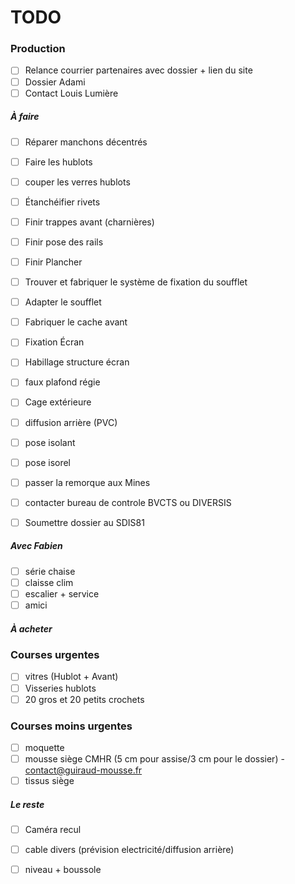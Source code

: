 # TODO

### Production

- [ ] Relance courrier partenaires avec dossier + lien du site
- [ ] Dossier Adami
- [ ] Contact Louis Lumière

##### À faire

- [ ] Réparer manchons décentrés
- [ ] Faire les hublots
- [ ] couper les verres hublots
- [ ] Étanchéifier rivets
- [ ] Finir trappes avant (charnières)
- [ ] Finir pose des rails
- [ ] Finir Plancher
- [ ] Trouver et fabriquer le système de fixation du soufflet
- [ ] Adapter le soufflet
- [ ] Fabriquer le cache avant
- [ ] Fixation Écran
- [ ] Habillage structure écran
- [ ] faux plafond régie
- [ ] Cage extérieure
- [ ] diffusion arrière (PVC)
- [ ] pose isolant
- [ ] pose isorel
- [ ] passer la remorque aux Mines
- [ ] contacter bureau de controle BVCTS ou DIVERSIS
- [ ] Soumettre dossier au SDIS81


##### Avec Fabien

- [ ] série chaise
- [ ] claisse clim
- [ ] escalier + service
- [ ] amici

##### À acheter

### Courses urgentes

- [ ] vitres (Hublot + Avant)
- [ ] Visseries hublots
- [ ] 20 gros et 20 petits crochets

### Courses moins urgentes

- [ ] moquette
- [ ] mousse siège CMHR (5 cm pour assise/3 cm pour le dossier) - contact@guiraud-mousse.fr
- [ ] tissus siège

##### Le reste

- [ ] Caméra recul
- [ ] cable divers (prévision electricité/diffusion arrière)
- [ ] niveau + boussole



